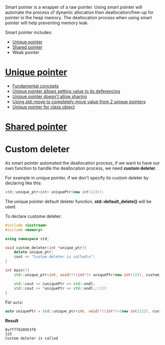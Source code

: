 Smart pointer is a wrapper of a raw pointer. Using smart pointer will automate the process of dynamic allocation then deallocation/free-up for pointer in the heap memory. The deallocation process when using smart pointer will help preventing memory leak.

Smart pointer includes: 
* [Unique pointer]()
* [Shared pointer]()
* Weak pointer

# [Unique pointer]()

* [Fundamental concepts](Unique%20pointer.md#fundamental-concepts)
* [Unique pointer allows setting value to its deferencing](Unique%20pointer.md#unique-pointer-allows-setting-value-to-its-deferencing)
* [Unique pointer doesn't allow sharing](Unique%20pointer.md#unique-pointer-doesnt-allow-sharing)
* [Using std::move to completely move value from 2 unique pointers](Unique%20pointer.md#using-stdmove-to-completely-move-value-from-2-unique-pointers)
* [Unique pointer for class object](Unique%20pointer.md#unique-pointer-for-class-object)

# [Shared pointer](Shared%20pointer.md)

# Custom deleter

As smart pointer automated the deallocation process, if we want to have our own function to handle the deallocation process, we need **custom deleter**.

For example in unique pointer, if we don't specify its custom deleter by declaring like this:
```cpp
std::unique_ptr<int> uniquePtr(new int(123));
```
The unique pointer default deleter function, **std::default_delete()** will be used.

To declare custome deleter:

```cpp
#include <iostream>
#include <memory>

using namespace std;

void custom_deleter(int *unique_ptr){
	delete unique_ptr;
	cout << "Custom deleter is called\n";
}

int main(){
	std::unique_ptr<int, void(*)(int*)> uniquePtr(new int(123), custom_deleter);

    std::cout << &uniquePtr << std::endl;
    std::cout << *uniquePtr << std::endl;//123
}
```
For ``auto``:
```cpp
auto uniquePtr = std::unique_ptr<int, void(*)(int*)>(new int(123), custom_deleter);
```
**Result**
```
0x7fff620953f0 
123
Custom deleter is called
```
